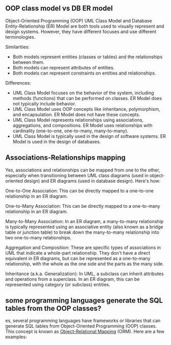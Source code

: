 ## OOP class model vs DB ER model

Object-Oriented Programming (OOP) UML Class Model and Database Entity-Relationship (ER) Model are both tools used to visually represent and design systems. However, they have different focuses and use different terminologies.

Similarities:
- Both models represent entities (classes or tables) and the relationships between them.
- Both models can represent attributes of entities.
- Both models can represent constraints on entities and relationships.

Differences:
- UML Class Model focuses on the behavior of the system, including methods (functions) that can be performed on classes. ER Model does not typically include behavior.
- UML Class Model uses OOP concepts like inheritance, polymorphism, and encapsulation. ER Model does not have these concepts.
- UML Class Model represents relationships using associations, aggregations, and compositions. ER Model uses relationships with cardinality (one-to-one, one-to-many, many-to-many).
- UML Class Model is typically used in the design of software systems. ER Model is used in the design of databases.

## Associations-Relationships mapping

Yes, associations and relationships can be mapped from one to the other, especially when transitioning between UML class diagrams (used in object-oriented design) and ER diagrams (used in database design). Here's how:

One-to-One Association: This can be directly mapped to a one-to-one relationship in an ER diagram.

One-to-Many Association: This can be directly mapped to a one-to-many relationship in an ER diagram.

Many-to-Many Association: In an ER diagram, a many-to-many relationship is typically represented using an associative entity (also known as a bridge table or junction table) to break down the many-to-many relationship into two one-to-many relationships.

Aggregation and Composition: These are specific types of associations in UML that indicate a whole-part relationship. They don't have a direct equivalent in ER diagrams, but can be represented as a one-to-many relationship, with the whole as the one side and the parts as the many side.

Inheritance (a.k.a. Generalization): In UML, a subclass can inherit attributes and operations from a superclass. In an ER diagram, this can be represented using category (or subclass) entities.

## some programming languages generate the SQL tables from the OOP classes?

es, several programming languages have frameworks or libraries that can generate SQL tables from Object-Oriented Programming (OOP) classes. This concept is known as [Object-Relational Mapping](ORM.md) (ORM). Here are a few examples: